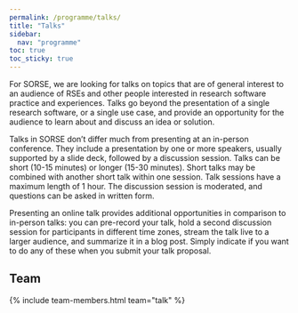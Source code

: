 ```yaml
---
permalink: /programme/talks/
title: "Talks"
sidebar:
  nav: "programme"
toc: true
toc_sticky: true
---
```


For SORSE, we are looking for talks on topics that are of general interest to an audience of RSEs and other people interested in research software practice and experiences. Talks go beyond the presentation of a single research software, or a single use case, and provide an opportunity for the audience to learn about and discuss an idea or solution.

Talks in SORSE don’t differ much from presenting at an in-person conference. They include a presentation by one or more speakers, usually supported by a slide deck, followed by a discussion session. Talks can be short (10-15 minutes) or longer (15-30 minutes).
Short talks may be combined with another short talk within one session. Talk sessions have a maximum length of 1 hour.
The discussion session is moderated, and questions can be asked in written form.

Presenting an online talk provides additional opportunities in comparison to in-person talks: you can pre-record your talk, hold a second discussion session for participants in different time zones, stream the talk live to a larger audience, and summarize it in a blog post. Simply indicate if you want to do any of these when you submit your talk proposal.

## Team

{% include team-members.html team="talk" %}
